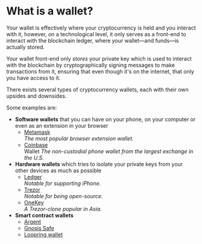 # What is a wallet?

Your wallet is effectively where your cryptocurrency is held and you interact with it, however, on a technological level, it only serves as a front-end to interact with the blockchain ledger, where your wallet—and funds—is actually stored.

Your wallet front-end only _stores_ your private key which is used to interact with the blockchain by cryptographically signing messages to make transactions from it, ensuring that even though it's on the internet, that only you have access to it.

There exists several types of cryptocurrency wallets, each with their own upsides and downsides.

Some examples are:

* **Software wallets** that you can have on your phone, on your computer or even as an extension in your browser
  * [Metamask](https://www.metamask.io)\
    _The most popular browser extension wallet._
  * [Coinbase](https://www.coinbase.com)\
    Wallet _The non-custodial phone wallet from the largest exchange in the U.S._
* **Hardware wallets** which tries to isolate your private keys from your other devices as much as possible
  * [Ledger](https://ledger.com)\
    _Notable for supporting iPhone._
  * [Trezor](https://trezor.io)\
    _Notable for being open-source._
  * [OneKey](https://onekey.so)\
    _A Trezor-clone popular in Asia._
* **Smart contract wallets**
  * [Argent](https://www.argent.xyz/)
  * [Gnosis Safe](https://gnosis-safe.io/)
  * [Loopring wallet](https://www.loopring.io)
